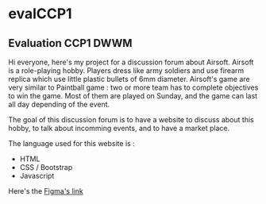 # evalCCP1
## Evaluation CCP1 DWWM

Hi everyone, here's my project for a discussion forum about Airsoft. Airsoft is a role-playing hobby. Players dress like army soldiers and use firearm replica which use little plastic bullets of 6mm diameter. Airsoft's game are very similar to Paintball game : two or more team has to complete objectives to win the game. Most of them are played on Sunday, and the game can last all day depending of the event.

The goal of this discussion forum is to have a website to discuss about this hobby, to talk about incomming events, and to have a market place.

The language used for this website is :
 - HTML
 - CSS / Bootstrap
 - Javascript

Here's the [Figma's link](https://www.figma.com/file/iCkI0YaRPMRXaTaldxz31C/Untitled?type=design&node-id=0%3A1&mode=design&t=dcf2ROrfQb8LPvEz-1)
